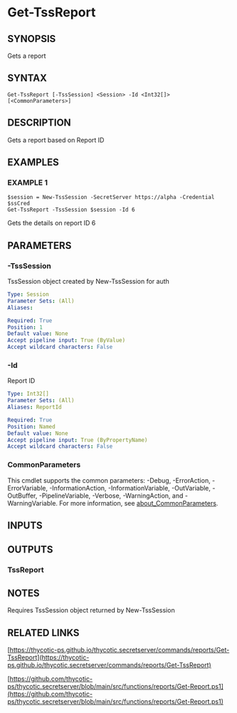 # Get-TssReport

## SYNOPSIS
Gets a report

## SYNTAX

```
Get-TssReport [-TssSession] <Session> -Id <Int32[]> [<CommonParameters>]
```

## DESCRIPTION
Gets a report based on Report ID

## EXAMPLES

### EXAMPLE 1
```
$session = New-TssSession -SecretServer https://alpha -Credential $ssCred
Get-TssReport -TssSession $session -Id 6
```

Gets the details on report ID 6

## PARAMETERS

### -TssSession
TssSession object created by New-TssSession for auth

```yaml
Type: Session
Parameter Sets: (All)
Aliases:

Required: True
Position: 1
Default value: None
Accept pipeline input: True (ByValue)
Accept wildcard characters: False
```

### -Id
Report ID

```yaml
Type: Int32[]
Parameter Sets: (All)
Aliases: ReportId

Required: True
Position: Named
Default value: None
Accept pipeline input: True (ByPropertyName)
Accept wildcard characters: False
```

### CommonParameters
This cmdlet supports the common parameters: -Debug, -ErrorAction, -ErrorVariable, -InformationAction, -InformationVariable, -OutVariable, -OutBuffer, -PipelineVariable, -Verbose, -WarningAction, and -WarningVariable. For more information, see [about_CommonParameters](http://go.microsoft.com/fwlink/?LinkID=113216).

## INPUTS

## OUTPUTS

### TssReport
## NOTES
Requires TssSession object returned by New-TssSession

## RELATED LINKS

[https://thycotic-ps.github.io/thycotic.secretserver/commands/reports/Get-TssReport](https://thycotic-ps.github.io/thycotic.secretserver/commands/reports/Get-TssReport)

[https://github.com/thycotic-ps/thycotic.secretserver/blob/main/src/functions/reports/Get-Report.ps1](https://github.com/thycotic-ps/thycotic.secretserver/blob/main/src/functions/reports/Get-Report.ps1)

